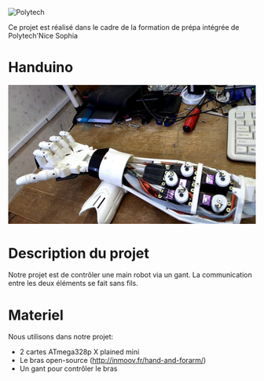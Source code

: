 ![Polytech](http://www.polytechnice.fr/jahia/jsp/jahia/templates/inc/img/polytech_nice-sophia.png)

Ce projet est réalisé dans le cadre de la formation de prépa intégrée de Polytech'Nice Sophia

Handuino
==========================

![Image](https://github.com/Lukygx/Handuino/blob/master/Ressources/photos/photo.jpg)

Description du projet 
===========================
Notre projet est de contrôler une main robot via un gant.
La communication entre les deux éléments se fait sans fils.

Materiel
==========================
Nous utilisons dans notre projet:
* 2 cartes ATmega328p X plained mini
* Le bras open-source (http://inmoov.fr/hand-and-forarm/)
* Un gant pour contrôler le bras

